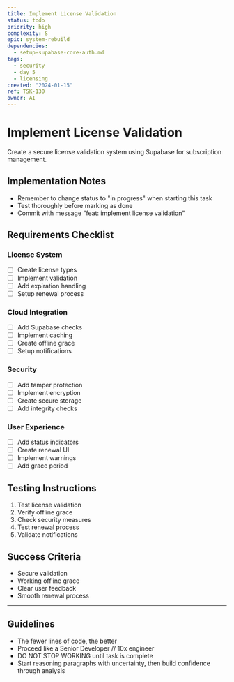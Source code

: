 ```yaml
---
title: Implement License Validation
status: todo
priority: high
complexity: S
epic: system-rebuild
dependencies:
  - setup-supabase-core-auth.md
tags:
  - security
  - day 5
  - licensing
created: "2024-01-15"
ref: TSK-130
owner: AI
---
```


# Implement License Validation

Create a secure license validation system using Supabase for subscription management.

## Implementation Notes

- Remember to change status to "in progress" when starting this task
- Test thoroughly before marking as done
- Commit with message "feat: implement license validation"

## Requirements Checklist

### License System

- [ ] Create license types
- [ ] Implement validation
- [ ] Add expiration handling
- [ ] Setup renewal process

### Cloud Integration

- [ ] Add Supabase checks
- [ ] Implement caching
- [ ] Create offline grace
- [ ] Setup notifications

### Security

- [ ] Add tamper protection
- [ ] Implement encryption
- [ ] Create secure storage
- [ ] Add integrity checks

### User Experience

- [ ] Add status indicators
- [ ] Create renewal UI
- [ ] Implement warnings
- [ ] Add grace period

## Testing Instructions

1. Test license validation
2. Verify offline grace
3. Check security measures
4. Test renewal process
5. Validate notifications

## Success Criteria

- Secure validation
- Working offline grace
- Clear user feedback
- Smooth renewal process

---

## Guidelines

- The fewer lines of code, the better
- Proceed like a Senior Developer // 10x engineer
- DO NOT STOP WORKING until task is complete
- Start reasoning paragraphs with uncertainty, then build confidence through analysis
